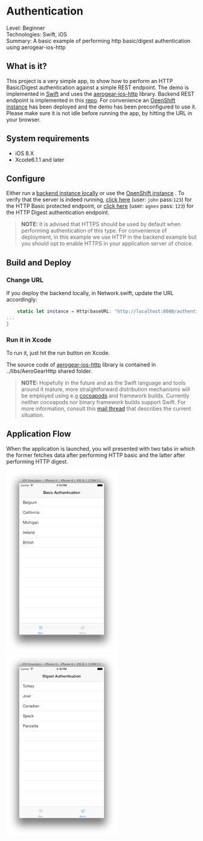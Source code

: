Authentication
=======
Level: Beginner  
Technologies: Swift, iOS  
Summary: A basic example of performing http basic/digest authentication using aerogear-ios-http

What is it?
-----------

This project is a very simple app, to show how to perform an HTTP Basic/Digest authentication against a simple REST endpoint. The demo is implemented in [Swift](https://developer.apple.com/swift/) and uses the [aerogear-ios-http](https://github.com/aerogear/aerogear-ios-http) library. Backend REST endpoint is implemented in this [repo](https://github.com/aerogear/aerogear-backend-cookbook/tree/master/Authentication). For convenience an [OpenShift instance](http://igtests-cvasilak.rhcloud.com/rest/team/developers) has been deployed and the demo has been preconfigured to use it. Please make sure it is not idle before running the app, by hitting the URL in your browser. 

System requirements
-------------------
- iOS 8.X
- Xcode6.1.1 and later

Configure
---------
Either run a [backend instance locally](https://github.com/aerogear/aerogear-backend-cookbook/tree/master/Authentication) or use the [OpenShift instance](http://igtests-cvasilak.rhcloud.com/) . To verify that the server is indeed running, [click here](https://igtests-cvasilak.rhcloud.com/rest/grocery/beers) (user: ```john``` pass:```123```) for the HTTP Basic protected endpoint, or [click here](https://igtests-cvasilak.rhcloud.com/rest/grocery/bacons) (user: ```agnes``` pass: ```123```) for the HTTP Digest authentication endpoint.


> **NOTE:**  It is advised that HTTPS should be used by default when performing authentication of this type. For convenience of deployment, in this example we use HTTP in the backend example but you should opt to enable HTTPS in your application server of choice.

Build and Deploy
------------------------

### Change URL

If you deploy the backend locally, in Network.swift, update the URL accordingly:

```swift
    static let instance = Http(baseURL: "http://localhost:8080/authentication")
...
}
```

### Run it in Xcode

To run it, just hit the run button on Xcode.

The source code of [aerogear-ios-http](https://github.com/aerogear/aerogear-ios-http) library is contained in ../libs/AeroGearHttp shared folder.

> **NOTE:** Hopefully in the future and as the Swift language and tools around it mature, more straightforward distribution mechanisms will be employed using e.g [cocoapods](http://cocoapods.org) and framework builds. Currently neither cocoapods nor binary framework builds support Swift. For more information, consult this [mail thread](http://aerogear-dev.1069024.n5.nabble.com/aerogear-dev-Swift-Frameworks-Static-libs-and-Cocoapods-td8456.html) that describes the current situation.

Application Flow
----------------
When the application is launched, you will presented with two tabs in which the former fetches data after performing HTTP basic and the latter after performing HTTP digest.

 ![import](screenshot-auth-basic.png)   ![import](screenshot-auth-digest.png) 
